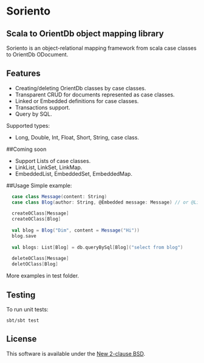 Soriento
========

## Scala to OrientDb object mapping library

Soriento is an object-relational mapping framework from scala case classes to OrientDb ODocument.

## Features

 - Creating/deleting OrientDb classes by case classes.
 - Transparent CRUD for documents represented as case classes.
 - Linked or Embedded definitions for case classes.
 - Transactions support.
 - Query by SQL.
 
Supported types:
- Long, Double, Int, Float, Short, String, case class.

##Coming soon
- Support Lists of case classes.
- LinkList, LinkSet, LinkMap.
- EmbeddedList, EmbeddedSet, EmbeddedMap.

##Usage
Simple example:
```scala
  case class Message(content: String)
  case class Blog(author: String, @Embedded message: Message) // or @Linked
  
  createOClass[Message]
  createOClass[Blog]
  
  val blog = Blog("Dim", content = Message("Hi"))
  blog.save
  
  val blogs: List[Blog] = db.queryBySql[Blog]("select from blog")
  
  deleteOClass[Message]
  deletOClass[Blog]
```

More examples in test folder.

## Testing
To run unit tests:

    sbt/sbt test
    
## License
This software is available under the [New 2-clause BSD](LICENSE).    
